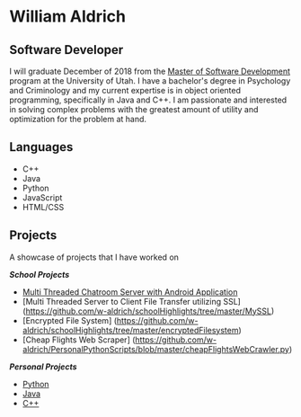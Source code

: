 # William Aldrich
## Software Developer

I will graduate December of 2018 from the [Master of Software Development](https://msd.utah.edu/) program at the University of Utah. I have a bachelor's degree in Psychology and Criminology and my current expertise is in object oriented programming, specifically in Java and C++. I am passionate and interested in solving complex problems with the greatest amount of utility and optimization for the problem at hand.

## Languages
- C++
- Java
- Python 
- JavaScript
- HTML/CSS

## Projects
A showcase of projects that I have worked on

***School Projects***
- [Multi Threaded Chatroom Server with Android Application](https://github.com/w-aldrich/schoolHighlights/tree/master/ChatRoom)
- [Multi Threaded Server to Client File Transfer utilizing SSL] (https://github.com/w-aldrich/schoolHighlights/tree/master/MySSL)
- [Encrypted File System] (https://github.com/w-aldrich/schoolHighlights/tree/master/encryptedFilesystem)
- [Cheap Flights Web Scraper] (https://github.com/w-aldrich/PersonalPythonScripts/blob/master/cheapFlightsWebCrawler.py)

***Personal Projects***
- [Python](https://github.com/w-aldrich/PersonalPythonScripts)
- [Java](https://github.com/w-aldrich/PersonalJavaPrograms)
- [C++](https://github.com/w-aldrich/PersonalCPP)
